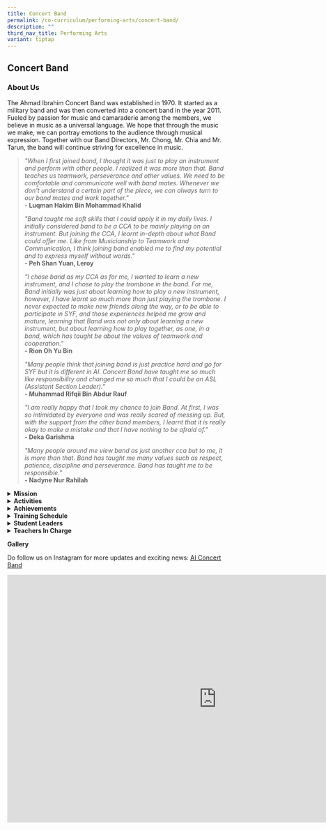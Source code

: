 ```yaml
---
title: Concert Band
permalink: /co-curriculum/performing-arts/concert-band/
description: ""
third_nav_title: Performing Arts
variant: tiptap
---
```

<h2>Concert Band</h2>
<h3>About Us</h3>
<p>The Ahmad Ibrahim Concert Band was established in 1970. It started as
a military band and was then converted into a concert band in the year
2011. Fueled by passion for music and camaraderie among the members, we
believe in music as a universal language. We hope that through the music
we make, we can portray emotions to the audience through musical expression.
Together with our Band Directors, Mr. Chong, Mr. Chia and Mr. Tarun, the
band will continue striving for excellence in music.</p>
<p></p>
<blockquote>
<p><em>"When I first joined band, I thought it was just to play an instrument and perform with other people. I realized it was more than that. Band teaches us teamwork, perseverance and other values. We need to be comfortable and communicate well with band mates. Whenever we don't understand a certain part of the piece, we can always turn to our band mates and work together."</em>
<br><strong>- Luqman Hakim Bin Mohammad Khalid</strong>
</p>
<p><em>"Band taught me soft skills that I could apply it in my daily lives. I initially considered band to be a CCA to be mainly playing on an instrument. But joining the CCA, I learnt in-depth about what Band could offer me. Like from Musicianship to Teamwork and Communication, I think joining band enabled me to find my potential and to express myself without words."</em>
<br><strong>- Peh Shan Yuan, Leroy</strong>
</p>
<p><em>"I chose band as my CCA as for me, I wanted to learn a new instrument, and I chose to play the trombone in the band. For me, Band initially was just about learning how to play a new instrument, however, I have learnt so much more than just playing the trombone. I never expected to make new friends along the way, or to be able to participate in SYF, and those experiences helped me grow and mature, learning that Band was not only about learning a new instrument, but about learning how to play together, as one, in a band, which has taught be about the values of teamwork and cooperation."</em>
<br><strong>- Rion Oh Yu Bin</strong>
</p>
<p><em>"Many people think that joining band is just practice hard and go for SYF but it is different in AI. Concert Band have taught me so much like responsibility and changed me so much that I could be an ASL (Assistant Section Leader)."</em>
<br><strong>- Muhammad Rifqii Bin Abdur Rauf</strong>
</p>
<p><em>"I am really happy that I took my chance to join Band. At first, I was so intimidated by everyone and was really scared of messing up. But, with the support from the other band members, I learnt that it is really okay to make a mistake and that I have nothing to be afraid of."</em>
<br><strong>- Deka Garishma</strong>
</p>
<p><em>"Many people around me view band as just another cca but to me, it is more than that. Band has taught me many values such as respect, patience, discipline and perseverance. Band has taught me to be responsible."</em>
<br><strong>- Nadyne Nur Rahilah</strong>
</p>
</blockquote>
<p></p>
<div data-type="detailGroup" class="isomer-accordion-group isomer-accordion isomer-accordion-white">
<details class="isomer-details">
<summary><strong>Mission</strong>
</summary>
<div data-type="detailsContent" class="isomer-details-content">
<p>To instill a lifelong passion for music and provide meaningful opportunities
for students to perform, collaborate, and develop leadership skills.</p>
</div>
</details>
</div>
<div data-type="detailGroup" class="isomer-accordion-group isomer-accordion isomer-accordion-white">
<details class="isomer-details">
<summary><strong>Activities</strong>
</summary>
<div data-type="detailsContent" class="isomer-details-content">
<p>At AISS Concert Band, one can look forward to a fulfilling journey with
musical instruments that are specially assigned according to their physique
and personality, where you will learn more than instrumental skills.
<br>Through our holistic programme, every student will acquire invaluable
life skills and experiences that will put them in good stead to succeed
in life beyond secondary school.
<br>Apart from school-based performances, our band participates in collaborative
events, such as school band exchanges, and various external events, such
as “Schools in Concert” organised by the Band Directors’ Association of
Singapore in 2023 and the Istana Open House for Hari Raya Puasa and Labour
Day in 2024.</p>
<p></p>
</div>
</details>
</div>
<div data-type="detailGroup" class="isomer-accordion-group isomer-accordion isomer-accordion-white">
<details class="isomer-details">
<summary><strong>Achievements</strong>
</summary>
<div data-type="detailsContent" class="isomer-details-content">
<ul data-tight="true" class="tight">
<li>
<p>Singapore International Band Festival Competition 2024 – Silver Award</p>
</li>
<li>
<p>SYF Arts Presentation 2023: Distinction</p>
</li>
<li>
<p>Singapore International Band Festival Competition 2022 – Gold Award cum
Top in Division</p>
</li>
<li>
<p>SYF Arts Presentation 2021: Distinction, Accomplishment, Accomplishment</p>
</li>
<li>
<p>SYF Arts Presentation 2019: Distinction</p>
</li>
<li>
<p>SYF Arts Presentation 2017: Accomplishment</p>
</li>
</ul>
</div>
</details>
</div>
<div data-type="detailGroup" class="isomer-accordion-group isomer-accordion isomer-accordion-white">
<details class="isomer-details">
<summary><strong>Training Schedule</strong>
</summary>
<div data-type="detailsContent" class="isomer-details-content">
<p><strong>Wednesday</strong>
<br>3.15pm to 5.45pm</p>
<p><strong>Friday</strong>
<br>2.30pm to 6.00pm
<br>
<br>Live Schedule here <em>(* Will be updated soon)</em>
</p>
</div>
</details>
</div>
<div data-type="detailGroup" class="isomer-accordion-group isomer-accordion isomer-accordion-white">
<details class="isomer-details">
<summary><strong>Student Leaders</strong>
</summary>
<div data-type="detailsContent" class="isomer-details-content">
<p><em>To be updated</em>
</p>
</div>
</details>
</div>
<div data-type="detailGroup" class="isomer-accordion-group isomer-accordion isomer-accordion-white">
<details class="isomer-details">
<summary><strong>Teachers In Charge</strong>
</summary>
<div data-type="detailsContent" class="isomer-details-content">
<p><strong>Miss Chow Pei Yan (OIC)<br>Contact:&nbsp;<a href="mailto:chow_pei_yan@moe.edu.sg" rel="noopener noreferrer nofollow" target="">chow_pei_yan@moe.edu.sg</a></strong>
<br>Mdm Kanthiri Alasa
<br>Ms Siti Mariah Binte Omar</p>
</div>
</details>
</div>
<p><strong>Gallery</strong>
</p>
<p>Do follow us on Instagram for more updates and exciting news: <a href="www.instagram.com/aiconcertband/" rel="noopener noreferrer nofollow" target="_blank"><u>AI Concert Band</u></a>
</p>
<div class="iframe-wrapper">
<iframe height="569" width="960" allowfullscreen="true" frameborder="0" src="https://docs.google.com/presentation/d/e/2PACX-1vSGep8K1Q9ZG-6I6vNTYgwfJ6q6GivppKbYO3bjYg2CqE7l3cShzyshFAoqZ_EhhA/embed?start=true&amp;loop=true&amp;delayms=3000"></iframe>
</div>
<p></p>